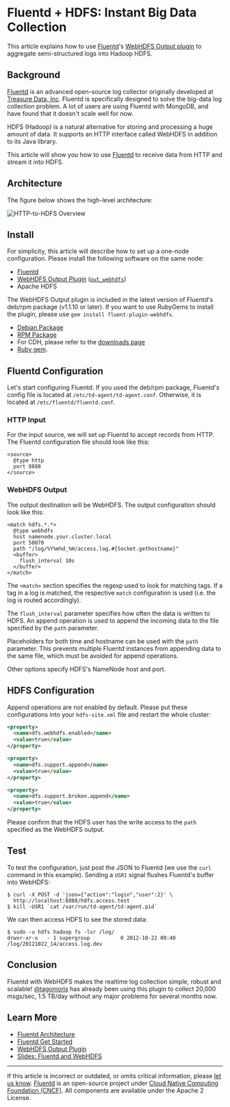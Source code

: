 # Fluentd + HDFS: Instant Big Data Collection

This article explains how to use [Fluentd](http://fluentd.org/)'s
[WebHDFS Output plugin](http://github.com/fluent/fluent-plugin-webhdfs/)
to aggregate semi-structured logs into Hadoop HDFS.


## Background

[Fluentd](http://fluentd.org/) is an advanced open-source log collector
originally developed at [Treasure Data, Inc](http://www.treasuredata.com/).
Fluentd is specifically designed to solve the big-data log collection problem. A
lot of users are using Fluentd with MongoDB, and have found that it doesn't
scale well for now.

HDFS (Hadoop) is a natural alternative for storing and processing a huge
amount of data. It supports an HTTP interface called WebHDFS in addition to its Java
library.

This article will show you how to use [Fluentd](http://fluentd.org/) to
receive data from HTTP and stream it into HDFS.


## Architecture

The figure below shows the high-level architecture:

![HTTP-to-HDFS Overview](/images/http-to-hdfs.png)


## Install

For simplicity, this article will describe how to set up a one-node
configuration. Please install the following software on the same node:

-   [Fluentd](http://fluentd.org/)
-   [WebHDFS Output Plugin](https://github.com/fluent/fluent-plugin-webhdfs/)
    ([`out_webhdfs`](/plugins/output/webhdfs.md))
-   Apache HDFS

The WebHDFS Output plugin is included in the latest version of Fluentd's deb/rpm
package (v1.1.10 or later). If you want to use RubyGems to install the plugin,
please use `gem install fluent-plugin-webhdfs`.

-   [Debian Package](/install/install-by-deb.md)
-   [RPM Package](/install/install-by-rpm.md)
-   For CDH, please refer to the [downloads page](https://www.cloudera.com/downloads.html)
-   [Ruby gem](/install/install-by-gem.md).


## Fluentd Configuration

Let's start configuring Fluentd. If you used the deb/rpm package, Fluentd's
config file is located at `/etc/td-agent/td-agent.conf`. Otherwise, it is
located at `/etc/fluentd/fluentd.conf`.


### HTTP Input

For the input source, we will set up Fluentd to accept records from HTTP. The
Fluentd configuration file should look like this:

```
<source>
  @type http
  port 8888
</source>
```


### WebHDFS Output

The output destination will be WebHDFS. The output configuration should look
like this:

```
<match hdfs.*.*>
  @type webhdfs
  host namenode.your.cluster.local
  port 50070
  path "/log/%Y%m%d_%H/access.log.#{Socket.gethostname}"
  <buffer>
    flush_interval 10s
  </buffer>
</match>
```

The `<match>` section specifies the regexp used to look for matching tags. If a
tag in a log is matched, the respective `match` configuration is used (i.e. the
log is routed accordingly).

The `flush_interval` parameter specifies how often the data is written to HDFS.
An append operation is used to append the incoming data to the file specified by
the `path` parameter.

Placeholders for both time and hostname can be used with the `path` parameter.
This prevents multiple Fluentd instances from appending data to the same file,
which must be avoided for append operations.

Other options specify HDFS's NameNode host and port.


## HDFS Configuration

Append operations are not enabled by default. Please put these configurations
into your `hdfs-site.xml` file and restart the whole cluster:

```xml
<property>
  <name>dfs.webhdfs.enabled</name>
  <value>true</value>
</property>

<property>
  <name>dfs.support.append</name>
  <value>true</value>
</property>

<property>
  <name>dfs.support.broken.append</name>
  <value>true</value>
</property>
```

Please confirm that the HDFS user has the write access to the `path` specified
as the WebHDFS output.


## Test

To test the configuration, just post the JSON to Fluentd (we use the `curl`
command in this example). Sending a `USR1` signal flushes Fluentd's buffer into
WebHDFS:

```
$ curl -X POST -d 'json={"action":"login","user":2}' \
  http://localhost:8888/hdfs.access.test
$ kill -USR1 `cat /var/run/td-agent/td-agent.pid`
```

We can then access HDFS to see the stored data:

```
$ sudo -u hdfs hadoop fs -lsr /log/
drwxr-xr-x   - 1 supergroup          0 2012-10-22 09:40 /log/20121022_14/access.log.dev
```


## Conclusion

Fluentd with WebHDFS makes the realtime log collection simple, robust and
scalable! [@tagomoris](http://github.com/tagomoris) has already been using this
plugin to collect 20,000 msgs/sec, 1.5 TB/day without any major problems for
several months now.


## Learn More

-   [Fluentd Architecture](https://www.fluentd.org/architecture)
-   [Fluentd Get Started](/overview/quickstart.md)
-   [WebHDFS Output Plugin](/plugins/output/webhdfs.md)
-   [Slides: Fluentd and WebHDFS](http://www.slideshare.net/tagomoris/fluentd-and-webhdfs)


------------------------------------------------------------------------

If this article is incorrect or outdated, or omits critical information, please
[let us know](https://github.com/fluent/fluentd-docs-gitbook/issues?state=open).
[Fluentd](http://www.fluentd.org/) is an open-source project under
[Cloud Native Computing Foundation (CNCF)](https://cncf.io/). All components are
available under the Apache 2 License.
